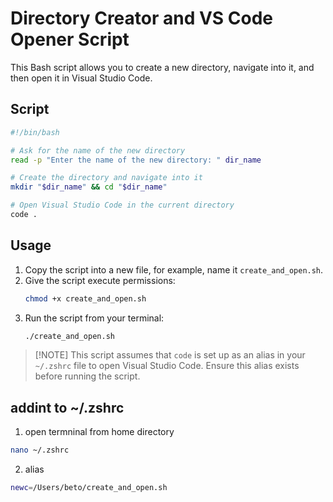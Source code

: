 # Directory Creator and VS Code Opener Script

This Bash script allows you to create a new directory, navigate into it, and then open it in Visual Studio Code.

## Script

```bash
#!/bin/bash

# Ask for the name of the new directory
read -p "Enter the name of the new directory: " dir_name

# Create the directory and navigate into it
mkdir "$dir_name" && cd "$dir_name"

# Open Visual Studio Code in the current directory
code .
```

## Usage

1. Copy the script into a new file, for example, name it `create_and_open.sh`.
2. Give the script execute permissions:
   ```bash
   chmod +x create_and_open.sh
   ```
3. Run the script from your terminal:
   ```bash
   ./create_and_open.sh
   ```

> [!NOTE] This script assumes that `code` is set up as an alias in your `~/.zshrc` file to open Visual Studio Code. Ensure this alias exists before running the script.

## addint to ~/.zshrc

1. open termninal from home directory
```bash
nano ~/.zshrc
```
2. alias 
```bash
newc=/Users/beto/create_and_open.sh
```

